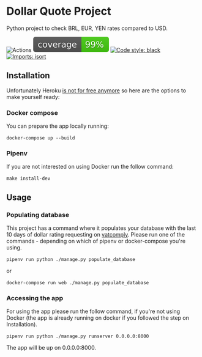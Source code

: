 # Dollar Quote Project
Python project to check BRL, EUR, YEN rates compared to USD.

![Actions](https://github.com/marcelolleivas/dollar-quote-project/actions/workflows/pipeline.yml/badge.svg)
![Coverage](docs/coverage.svg)
[![Code style: black](https://img.shields.io/badge/code%20style-black-000000.svg)](https://github.com/psf/black)
[![Imports: isort](https://img.shields.io/badge/%20imports-isort-%231674b1?style=flat&labelColor=ef8336)](https://pycqa.github.io/isort/)

## Installation
Unfortunately Heroku [is not for free anymore](https://techcrunch.com/2022/08/25/heroku-announces-plans-to-eliminate-free-plans-blaming-fraud-and-abuse/)
so here are the options to make yourself ready:

### Docker compose

You can prepare the app locally running:

```
docker-compose up --build
```

### Pipenv

If you are not interested on using Docker run the follow command:

```
make install-dev
```

## Usage
### Populating database
This project has a command where it populates your database with the last 10 days of dollar rating
requesting on [vatcomply](https://www.vatcomply.com/documentation). Please run one of the commands -
depending on which of pipenv or docker-compose you're using.
```
pipenv run python ./manage.py populate_database
```
or
```
docker-compose run web ./manage.py populate_database
```
### Accessing the app
For using the app please run the follow command, if you're not using Docker
(the app is already running on docker if you followed the step on Installation).

```
pipenv run python ./manage.py runserver 0.0.0.0:8000
```

The app will be up on 0.0.0.0:8000.

